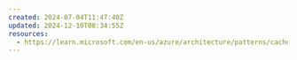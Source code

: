 ```yaml
---
created: 2024-07-04T11:47:40Z
updated: 2024-12-10T08:34:55Z
resources:
  - https://learn.microsoft.com/en-us/azure/architecture/patterns/cache-aside
---
```

